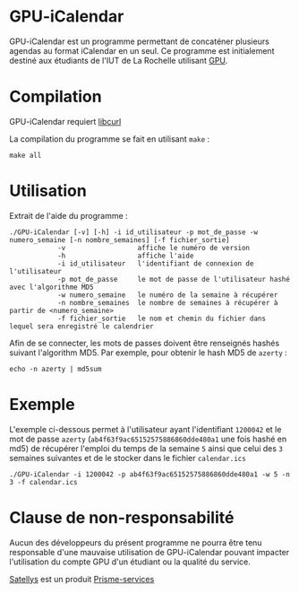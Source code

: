 # GPU-iCalendar
GPU-iCalendar est un programme permettant de concaténer plusieurs agendas au format iCalendar en un seul. Ce programme est initialement destiné aux étudiants de l'IUT de La Rochelle utilisant [GPU](https://www.gpu-lr.fr/).

# Compilation
GPU-iCalendar requiert [libcurl](https://curl.haxx.se/libcurl/)

La compilation du programme se fait en utilisant `make` : 
```
make all
```

# Utilisation
Extrait de l'aide du programme : 
```
./GPU-iCalendar [-v] [-h] -i id_utilisateur -p mot_de_passe -w numero_semaine [-n nombre_semaines] [-f fichier_sortie]
			-v 			        affiche le numéro de version
			-h 			        affiche l'aide
			-i id_utilisateur	l'identifiant de connexion de l'utilisateur
			-p mot_de_passe		le mot de passe de l'utilisateur hashé avec l'algorithme MD5
			-w numero_semaine	le numéro de la semaine à récupérer
			-n nombre_semaines	le nombre de semaines à récupérer à partir de <numero_semaine>
			-f fichier_sortie	le nom et chemin du fichier dans lequel sera enregistré le calendrier
```

Afin de se connecter, les mots de passes doivent être renseignés hashés suivant l'algorithm MD5. Par exemple, pour obtenir le hash MD5 de `azerty` : 
```
echo -n azerty | md5sum
```

# Exemple
L'exemple ci-dessous permet à l'utilisateur ayant l'identifiant `1200042` et le mot de passe `azerty` (`ab4f63f9ac65152575886860dde480a1` une fois hashé en md5) de récupérer l'emploi du temps de la semaine `5` ainsi que celui des `3` semaines suivantes et de le stocker dans le fichier `calendar.ics`
```
./GPU-iCalendar -i 1200042 -p ab4f63f9ac65152575886860dde480a1 -w 5 -n 3 -f calendar.ics
```

# Clause de non-responsabilité
Aucun des développeurs du présent programme ne pourra être tenu responsable d'une mauvaise utilisation de GPU-iCalendar pouvant impacter l'utilisation du compte GPU d'un étudiant ou la qualité du service.

[Satellys](http://www.dynamisoft.fr/satellys.html) est un produit [Prisme-services](http://www.dynamisoft.fr/)
